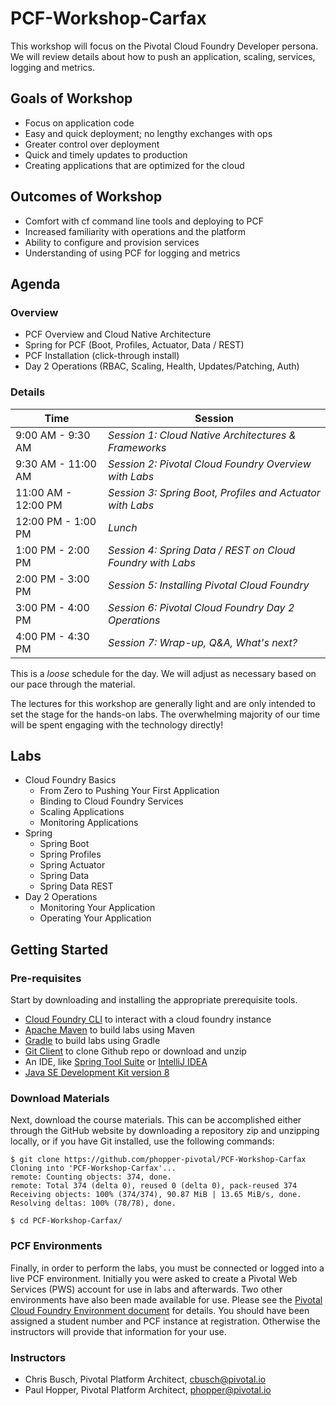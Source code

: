 # PCF-Workshop-Carfax
This workshop will focus on the Pivotal Cloud Foundry Developer persona. We will review details about how to push an application, scaling, services, logging and metrics.

## Goals of Workshop
* Focus on application code
* Easy and quick deployment; no lengthy exchanges with ops
* Greater control over deployment
* Quick and timely updates to production
* Creating applications that are optimized for the cloud

## Outcomes of Workshop
* Comfort with cf command line tools and deploying to PCF
* Increased familiarity with operations and the platform
* Ability to configure and provision services
* Understanding of using PCF for logging and metrics

## Agenda

### Overview
* PCF Overview and Cloud Native Architecture
* Spring for PCF (Boot, Profiles, Actuator, Data / REST)
* PCF Installation (click-through install)
* Day 2 Operations (RBAC, Scaling, Health, Updates/Patching, Auth)

### Details
Time | Session
---- | -------
9:00 AM - 9:30 AM | _Session 1: Cloud Native Architectures & Frameworks_
9:30 AM - 11:00 AM | _Session 2: Pivotal Cloud Foundry Overview with Labs_
11:00 AM - 12:00 PM | _Session 3: Spring Boot, Profiles and Actuator with Labs_
12:00 PM - 1:00 PM | _Lunch_
1:00 PM - 2:00 PM | _Session 4: Spring Data / REST on Cloud Foundry with Labs_
2:00 PM - 3:00 PM | _Session 5: Installing Pivotal Cloud Foundry_
3:00 PM - 4:00 PM | _Session 6: Pivotal Cloud Foundry Day 2 Operations_
4:00 PM - 4:30 PM | _Session 7: Wrap-up, Q&A, What's next?_

This is a _loose_ schedule for the day. We will adjust as necessary based on our pace through the material.

The lectures for this workshop are generally light and are only intended to set the stage for the hands-on labs.
The overwhelming majority of our time will be spent engaging with the technology directly!

## Labs
* Cloud Foundry Basics
  * From Zero to Pushing Your First Application
  * Binding to Cloud Foundry Services
  * Scaling Applications
  * Monitoring Applications
* Spring
  * Spring Boot
  * Spring Profiles
  * Spring Actuator
  * Spring Data
  * Spring Data REST
* Day 2 Operations
  * Monitoring Your Application
  * Operating Your Application

## Getting Started
### Pre-requisites
Start by downloading and installing the appropriate prerequisite tools.
- [Cloud Foundry CLI](https://goo.gl/M0pH4i) to interact with a cloud foundry instance
- [Apache Maven](http://info.pivotal.io/HI002010A6ZlRJR1NeU00eC) to build labs using Maven
- [Gradle](https://services.gradle.org/distributions/gradle-3.1-all.zip) to build labs using Gradle
- [Git Client](https://git-scm.com/downloads) to clone Github repo or download and unzip
- An IDE, like [Spring Tool Suite](https://spring.io/tools/sts/all) or [IntelliJ IDEA](https://www.jetbrains.com/idea/download/)
- [Java SE Development Kit version 8](http://info.pivotal.io/n0I60i3021AN0JU0le10CRR)

### Download Materials
Next, download the course materials. This can be accomplished either through the GitHub website by downloading a repository zip and unzipping locally, or if you have Git installed, use the following commands:
```
$ git clone https://github.com/phopper-pivotal/PCF-Workshop-Carfax
Cloning into 'PCF-Workshop-Carfax'...
remote: Counting objects: 374, done.
remote: Total 374 (delta 0), reused 0 (delta 0), pack-reused 374
Receiving objects: 100% (374/374), 90.87 MiB | 13.65 MiB/s, done.
Resolving deltas: 100% (78/78), done.

$ cd PCF-Workshop-Carfax/
```

### PCF Environments
Finally, in order to perform the labs, you must be connected or logged into a live PCF environment. Initially you were asked to create a Pivotal Web Services (PWS) account for use in labs and afterwards. Two other environments have also been made available for use. Please see the [Pivotal Cloud Foundry Environment document](Common/env_info.md) for details. You should have been assigned a student number and PCF instance at registration. Otherwise the instructors will provide that information for your use.

### Instructors
* Chris Busch, Pivotal Platform Architect, cbusch@pivotal.io
* Paul Hopper, Pivotal Platform Architect, phopper@pivotal.io

